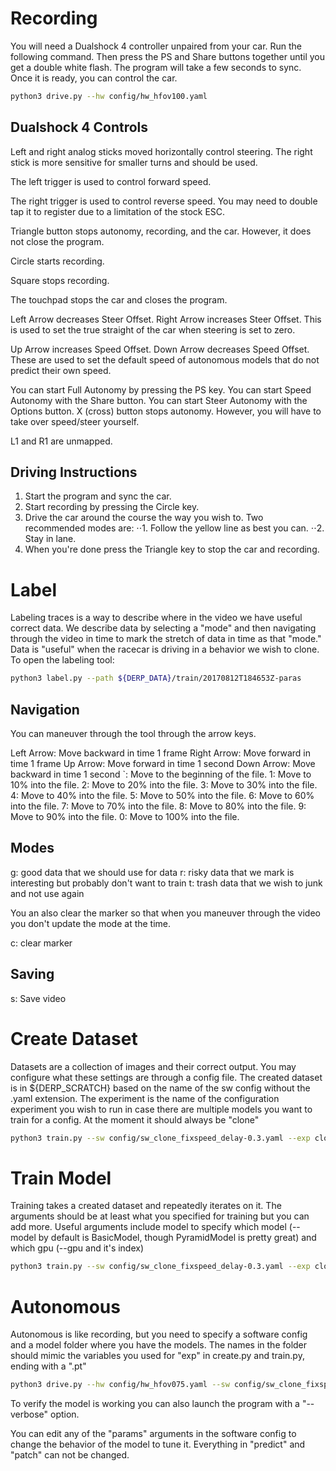 # Recording

You will need a Dualshock 4 controller unpaired from your car. Run the following command. Then press the PS and Share buttons together until you get a double white flash. The program will take a few seconds to sync. Once it is ready, you can control the car. 

```bash
python3 drive.py --hw config/hw_hfov100.yaml
```

## Dualshock 4 Controls

Left and right analog sticks moved horizontally control steering. The right stick is more sensitive for smaller turns and should be used.

The left trigger is used to control forward speed. 

The right trigger is used to control reverse speed. You may need to double tap it to register due to a limitation of the stock ESC.

Triangle button stops autonomy, recording, and the car. However, it does not close the program.

Circle starts recording.

Square stops recording.

The touchpad stops the car and closes the program.

Left Arrow decreases Steer Offset. Right Arrow increases Steer Offset. This is used to set the true straight of the car when steering is set to zero.

Up Arrow increases Speed Offset. Down Arrow decreases Speed Offset. These are used to set the default speed of autonomous models that do not predict their own speed.

You can start Full Autonomy by pressing the PS key.
You can start Speed Autonomy with the Share button.
You can start Steer Autonomy with the Options button.
X (cross) button stops autonomy. However, you will have to take over speed/steer yourself.

L1 and R1 are unmapped.

## Driving Instructions

1. Start the program and sync the car.
2. Start recording by pressing the Circle key.
3. Drive the car around the course the way you wish to. Two recommended modes are:
⋅⋅1. Follow the yellow line as best you can.
⋅⋅2. Stay in lane.
4. When you're done press the Triangle key to stop the car and recording.

# Label

Labeling traces is a way to describe where in the video we have useful correct data. We describe data by selecting a "mode" and then navigating through the video in time to mark the stretch of data in time as that "mode." Data is "useful" when the racecar is driving in a behavior we wish to clone. To open the labeling tool:

```bash
python3 label.py --path ${DERP_DATA}/train/20170812T184653Z-paras
```

## Navigation
You can maneuver through the tool through the arrow keys.

Left Arrow: Move backward in time 1 frame
Right Arrow: Move forward in time 1 frame
Up Arrow: Move forward in time 1 second
Down Arrow: Move backward in time 1 second
`: Move to the beginning of the file.
1: Move to 10% into the file.
2: Move to 20% into the file.
3: Move to 30% into the file.
4: Move to 40% into the file.
5: Move to 50% into the file.
6: Move to 60% into the file.
7: Move to 70% into the file.
8: Move to 80% into the file.
9: Move to 90% into the file.
0: Move to 100% into the file.

## Modes

g: good data that we should use for data
r: risky data that we mark is interesting but probably don't want to train
t: trash data that we wish to junk and not use again

You an also clear the marker so that when you maneuver through the video you don't update the mode at the time.

c: clear marker

## Saving

s: Save video

# Create Dataset

Datasets are a collection of images and their correct output. You may configure what these settings are through a config file. The created dataset is in ${DERP_SCRATCH} based on the name of the sw config without the .yaml extension. The experiment is the name of the configuration experiment you wish to run in case there are multiple models you want to train for a config. At the moment it should always be "clone"

```bash
python3 train.py --sw config/sw_clone_fixspeed_delay-0.3.yaml --exp clone
```

# Train Model

Training takes a created dataset and repeatedly iterates on it. The arguments should be at least what you specified for training but you can add more. Useful arguments include model to specify which model (--model by default is BasicModel, though PyramidModel is pretty great) and which gpu (--gpu and it's index)

```bash
python3 train.py --sw config/sw_clone_fixspeed_delay-0.3.yaml --exp clone
```

# Autonomous

Autonomous is like recording, but you need to specify a software config and a model folder where you have the models. The names in the folder should mimic the variables you used for "exp" in create.py and train.py, ending with a ".pt"

```bash
python3 drive.py --hw config/hw_hfov075.yaml --sw config/sw_clone_fixspeed_delay-0.3.yaml --path $HOME/sw_clone_fixspeed_delay-0.3-basicmodel --speed 0.15
```

To verify the model is working you can also launch the program with a "--verbose" option.

You can edit any of the "params" arguments in the software config to change the behavior of the model to tune it. Everything in "predict" and "patch" can not be changed.
